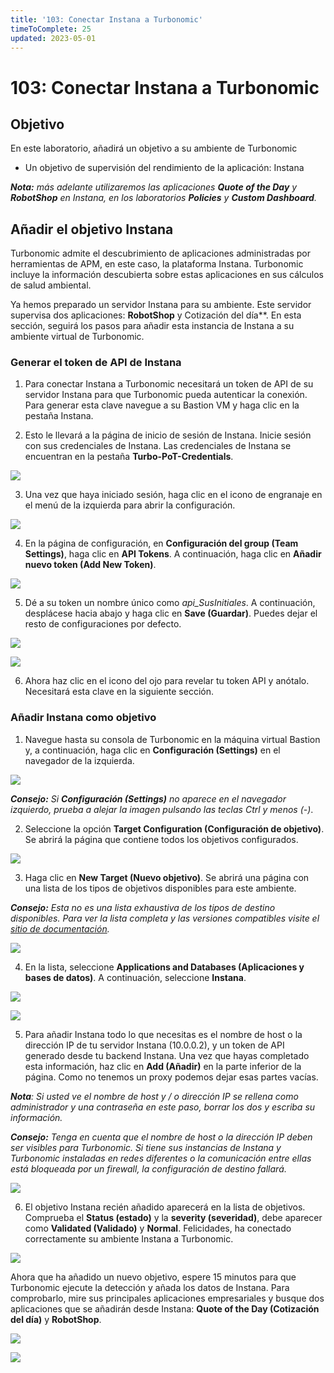 ```yaml
---
title: '103: Conectar Instana a Turbonomic'
timeToComplete: 25
updated: 2023-05-01
---
```


# 103: Conectar Instana a Turbonomic

## Objetivo

En este laboratorio, añadirá un objetivo a su ambiente de Turbonomic

- Un objetivo de supervisión del rendimiento de la aplicación: Instana

_**Nota:** más adelante utilizaremos las aplicaciones **Quote of the Day** y **RobotShop** en Instana, en los laboratorios **Policies** y **Custom Dashboard**._

## Añadir el objetivo Instana

Turbonomic admite el descubrimiento de aplicaciones administradas por herramientas de APM, en este caso, la plataforma Instana. Turbonomic incluye la información descubierta sobre estas aplicaciones en sus cálculos de salud ambiental.

Ya hemos preparado un servidor Instana para su ambiente. Este servidor supervisa dos aplicaciones: **RobotShop** y Cotización del día\*\*. En esta sección, seguirá los pasos para añadir esta instancia de Instana a su ambiente virtual de Turbonomic.

### Generar el token de API de Instana

1. Para conectar Instana a Turbonomic necesitará un token de API de su servidor Instana para que Turbonomic pueda autenticar la conexión. Para generar esta clave navegue a su Bastion VM y haga clic en la pestaña Instana.

2. Esto le llevará a la página de inicio de sesión de Instana. Inicie sesión con sus credenciales de Instana. Las credenciales de Instana se encuentran en la pestaña **Turbo-PoT-Credentials**.

![](./images/103/instanatab.png)

3. Una vez que haya iniciado sesión, haga clic en el icono de engranaje en el menú de la izquierda para abrir la configuración.

![](./images/103/instana2.png)

4. En la página de configuración, en **Configuración del group (Team Settings)**, haga clic en **API Tokens**. A continuación, haga clic en **Añadir nuevo token (Add New Token)**.

![](./images/103/instana3.png)

5. Dé a su token un nombre único como _api_SusInitiales_. A continuación, desplácese hacia abajo y haga clic en **Save (Guardar)**. Puedes dejar el resto de configuraciones por defecto.

![](./images/103/instana4.png)

![](./images/103/instana5.png)

6. Ahora haz clic en el icono del ojo para revelar tu token API y anótalo. Necesitará esta clave en la siguiente sección.

### Añadir Instana como objetivo

1. Navegue hasta su consola de Turbonomic en la máquina virtual Bastion y, a continuación, haga clic en **Configuración (Settings)** en el navegador de la izquierda.

![](./images/103/turbo-main.png)

_**Consejo:** Si **Configuración (Settings)** no aparece en el navegador izquierdo, prueba a alejar la imagen pulsando las teclas Ctrl y menos (-)_.

2. Seleccione la opción **Target Configuration (Configuración de objetivo)**. Se abrirá la página que contiene todos los objetivos configurados.

![](./images/103/target-settings.png)

3. Haga clic en **New Target (Nuevo objetivo)**. Se abrirá una página con una lista de los tipos de objetivos disponibles para este ambiente.

_**Consejo:** Esta no es una lista exhaustiva de los tipos de destino disponibles. Para ver la lista completa y las versiones compatibles visite el [sitio de documentación](https://www.ibm.com/docs/en/tarm/8.8.0?topic=overview-turbonomic-targets)._

![](./images/103/target-page.png)

4. En la lista, seleccione **Applications and Databases (Aplicaciones y bases de datos)**. A continuación, seleccione **Instana**.

![](./images/103/add-instana-1.png)

![](./images/103/add-instana-2.png)

5. Para añadir Instana todo lo que necesitas es el nombre de host o la dirección IP de tu servidor Instana (10.0.0.2), y un token de API generado desde tu backend Instana. Una vez que hayas completado esta información, haz clic en **Add (Añadir)** en la parte inferior de la página. Como no tenemos un proxy podemos dejar esas partes vacías.

_**Nota**: Si usted ve el nombre de host y / o dirección IP se rellena como administrador y una contraseña en este paso, borrar los dos y escriba su información._

_**Consejo:** Tenga en cuenta que el nombre de host o la dirección IP deben ser visibles para Turbonomic. Si tiene sus instancias de Instana y Turbonomic instaladas en redes diferentes o la comunicación entre ellas está bloqueada por un firewall, la configuración de destino fallará._

![](./images/103/add-instana-3.png)

6. El objetivo Instana recién añadido aparecerá en la lista de objetivos. Comprueba el **Status (estado)** y la **severity (severidad)**, debe aparecer como **Validated (Validado)** y **Normal**. Felicidades, ha conectado correctamente su ambiente Instana a Turbonomic.

![](./images/103/validated.png)

Ahora que ha añadido un nuevo objetivo, espere 15 minutos para que Turbonomic ejecute la detección y añada los datos de Instana. Para comprobarlo, mire sus principales aplicaciones empresariales y busque dos aplicaciones que se añadirán desde Instana: **Quote of the Day (Cotización del día)** y **RobotShop**.

![](./images/103/listapps.png)

![](./images/103/apps.png)
